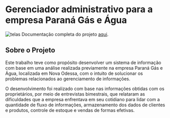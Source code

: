 # Gerenciador administrativo para a empresa Paraná Gás e Água
![telas](https://user-images.githubusercontent.com/81399071/124798980-64eff500-df2a-11eb-8ea1-c53b5aae6c24.png)
Documentação completa do projeto [aqui](https://drive.google.com/drive/u/0/folders/11lAApdsWBylxmZGAG5Tb1_heZZqYnmAx).


## Sobre o Projeto
Este trabalho teve como propósito desenvolver um sistema de informação com base em uma análise realizada previamente na empresa Paraná Gás e Água, localizada em Nova Odessa, com o intuito de solucionar os problemas relacionados ao gerenciamento de informações.

O desenvolvimento foi realizado com base nas informações obtidas com os proprietários, por meio de entrevistas bimestrais, que relataram as dificuldades que a empresa enfrentava em seu cotidiano para lidar com a quantidade de fluxo de informações, armazenamento dos dados de clientes e produtos, controle de estoque e vendas de formas efetivas.

